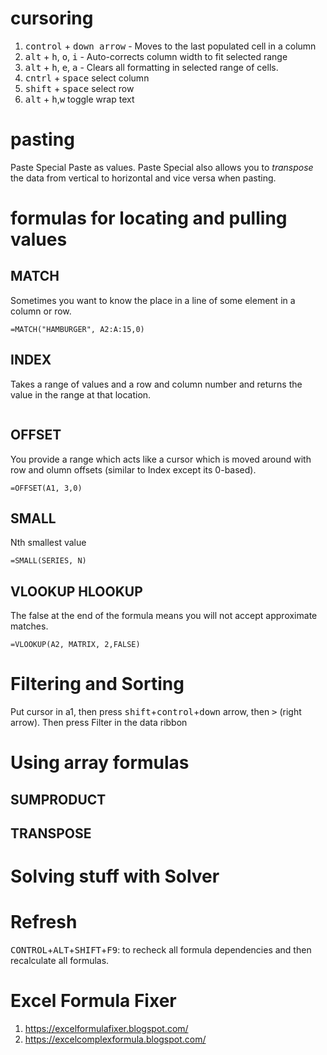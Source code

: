 # cursoring
1. <kbd>control</kbd> + <kbd>down arrow</kbd> - Moves to the last populated cell in a column
2. <kbd>alt</kbd> + <kbd>h</kbd>, <kbd>o</kbd>, <kbd>i</kbd> - Auto-corrects column width to fit selected range
3. <kbd>alt</kbd> + <kbd>h</kbd>, <kbd>e</kbd>, <kbd>a</kbd> - Clears all formatting in selected range of cells.
4. <kbd>cntrl</kbd> + <kbd>space</kbd> select column
5. <kbd>shift</kbd> + <kbd>space</kbd> select row
6. <kbd>alt</kbd> + <kbd>h</kbd>,<kbd>w</kbd> toggle wrap text

# pasting 
Paste Special
Paste as values. 
Paste Special also allows you to _transpose_ the data from vertical to horizontal and vice versa when pasting. 

# formulas for locating and pulling values
## MATCH
Sometimes you want to know the place in a line of some element in a column or row. 
```
=MATCH("HAMBURGER", A2:A:15,0)
```

## INDEX
Takes a range of values and a row and column number and returns the value in the range at that location. 
```

```

## OFFSET 
You provide a range which acts like a cursor which is moved around with row and olumn offsets (similar to Index except its 0-based).
```
=OFFSET(A1, 3,0)
```

## SMALL
Nth smallest value
```
=SMALL(SERIES, N)
```

## VLOOKUP HLOOKUP
The false at the end of the formula means you will not accept approximate matches. 
```
=VLOOKUP(A2, MATRIX, 2,FALSE)
```

# Filtering and Sorting
Put cursor in a1, then press <kbd>shift</kbd>+<kbd>control</kbd>+<kbd>down</kbd> arrow, then <kbd>&gt;</kbd> (right arrow).
Then press Filter in the data ribbon

# Using array formulas
## SUMPRODUCT
## TRANSPOSE

# Solving stuff with Solver

# Refresh
<kbd>CONTROL</kbd>+<kbd>ALT</kbd>+<kbd>SHIFT</kbd>+<kbd>F9</kbd>:  to recheck all formula dependencies and then recalculate all formulas.

# Excel Formula Fixer

1. https://excelformulafixer.blogspot.com/
2. https://excelcomplexformula.blogspot.com/
